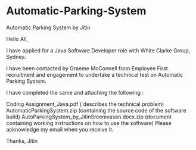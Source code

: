 # Automatic-Parking-System
Automatic Parking System by Jitin


Hello All,

I have applied for a Java Software Developer role with White Clarke Group, Sydney.

I have been contacted by Graeme McConnell from Employee First recruitment and engagement to undertake a technical test on Automatic Parking System.

I have completed the same and attaching the following :

Coding Assignment_Java.pdf ( describes the technical problem)
AutomaticParkingSystem.zip (containing the source code of the software build)
AutoParkingSystem_by_JitinSreenivasan.docx.zip (document containing working instructions on how to use the software)
Please acknowledge my email when you receive it.

Thanks,
Jitin
